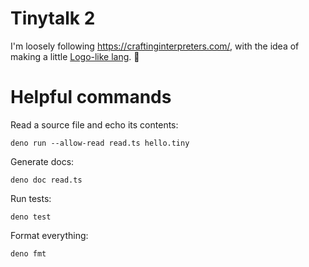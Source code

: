 # Tinytalk 2

I'm loosely following https://craftinginterpreters.com/, with the idea of making
a little [Logo-like lang](https://el.media.mit.edu/logo-foundation/what_is_logo/logo_programming.html). 🐢

# Helpful commands

Read a source file and echo its contents:

```
deno run --allow-read read.ts hello.tiny
```

Generate docs:

```
deno doc read.ts
```

Run tests:

```
deno test
```

Format everything:

```
deno fmt
```
